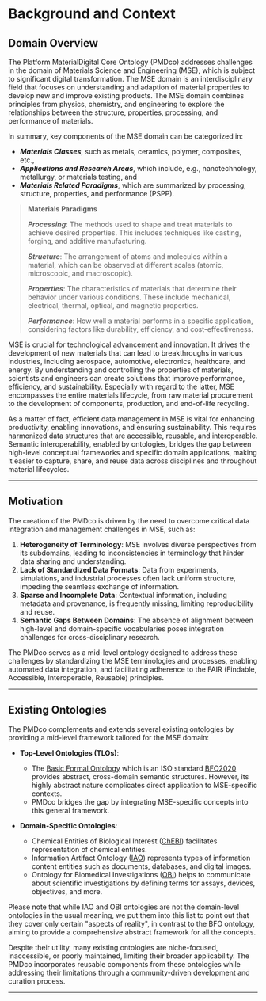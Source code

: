 # Background and Context

## Domain Overview

The Platform MaterialDigital Core Ontology (PMDco) addresses challenges in the domain of Materials Science and Engineering (MSE), which is subject to significant digital transformation. The MSE domain is an interdisciplinary field that focuses on understanding and adaption of material properties to develop new and improve existing products. The MSE domain combines principles from physics, chemistry, and engineering to explore the relationships between the structure, properties, processing, and performance of materials.

In summary, key components of the MSE domain can be categorized in:

- ***Materials Classes***, such as metals, ceramics, polymer, composites, etc.,
- ***Applications and Research Areas***, which include, e.g., nanotechnology, metallurgy, or materials testing, and
- ***Materials Related Paradigms***, which are summarized by processing, structure, properties, and performance (PSPP).
  
> **Materials Paradigms**
>
> ***Processing***: The methods used to shape and treat materials to achieve desired properties. This includes techniques like casting, forging, and additive manufacturing.
>
> ***Structure***: The arrangement of atoms and molecules within a material, which can be observed at  different scales (atomic, microscopic, and macroscopic).
>
> ***Properties***: The characteristics of materials that determine their behavior under various conditions. These include mechanical, electrical, thermal, optical, and magnetic properties.
>
> ***Performance***: How well a material performs in a specific application, considering factors like durability, efficiency, and cost-effectiveness.

MSE is crucial for technological advancement and innovation. It drives the development of new materials that can lead to breakthroughs in various industries, including aerospace, automotive, electronics, healthcare, and energy. By understanding and controlling the properties of materials, scientists and engineers can create solutions that improve performance, efficiency, and sustainability. Especially with regard to the latter, MSE encompasses the entire materials lifecycle, from raw material procurement to the development of components, production, and end-of-life recycling.

As a matter of fact, efficient data management in MSE is vital for enhancing productivity, enabling innovations, and ensuring sustainability. This requires harmonized data structures that are accessible, reusable, and interoperable. Semantic interoperability, enabled by ontologies, bridges the gap between high-level conceptual frameworks and specific domain applications, making it easier to capture, share, and reuse data across disciplines and throughout material lifecycles.

---

## Motivation

The creation of the PMDco is driven by the need to overcome critical data integration and management challenges in MSE, such as:

1. **Heterogeneity of Terminology**: MSE involves diverse perspectives from its subdomains, leading to inconsistencies in terminology that hinder data sharing and understanding.
2. **Lack of Standardized Data Formats**: Data from experiments, simulations, and industrial processes often lack uniform structure, impeding the seamless exchange of information.
3. **Sparse and Incomplete Data**: Contextual information, including metadata and provenance, is frequently missing, limiting reproducibility and reuse.
4. **Semantic Gaps Between Domains**: The absence of alignment between high-level and domain-specific vocabularies poses integration challenges for cross-disciplinary research.

The PMDco serves as a mid-level ontology designed to address these challenges by standardizing the MSE terminologies and processes, enabling automated data integration, and facilitating adherence to the FAIR (Findable, Accessible, Interoperable, Reusable) principles.

---

## Existing Ontologies

The PMDco complements and extends several existing ontologies by providing a mid-level framework tailored for the MSE domain:

- **Top-Level Ontologies (TLOs)**:

  - The [Basic Formal Ontology](https://basic-formal-ontology.org/bfo-2020.html) which is an ISO standard [BFO2020](https://www.iso.org/standard/74572.html) provides abstract, cross-domain semantic structures. However, its highly abstract nature complicates direct application to MSE-specific contexts.
  - PMDco bridges the gap by integrating MSE-specific concepts into this general framework.
    
- **Domain-Specific Ontologies**:
  
  - Chemical Entities of Biological Interest ([ChEBI](https://www.ebi.ac.uk/chebi/)) facilitates representation of chemical entities.
  - Information Artifact Ontology ([IAO](https://obofoundry.org/ontology/iao.html)) represents types of information content entities such as documents, databases, and digital images.
  - Ontology for Biomedical Investigations ([OBI](https://obi-ontology.org/)) helps to communicate about scientific investigations by defining terms for assays, devices, objectives, and more.
    
 Please note that while IAO and OBI ontologies are not the domain-level ontologies in the usual meaning, we put them into this list to point out that they cover only certain "aspects of reality", in contrast to the BFO ontology, aiming to provide a comprehensive abstract framework for all the concepts.
  

Despite their utility, many existing ontologies are niche-focused, inaccessible, or poorly maintained, limiting their broader applicability. The PMDco incorporates reusable components from these ontologies while addressing their limitations through a community-driven development and curation process.

---
